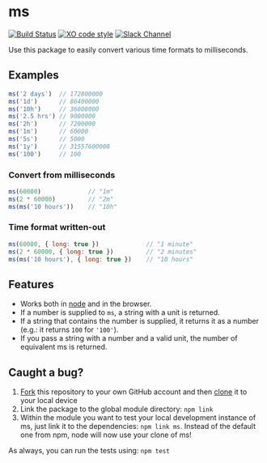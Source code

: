 # ms

[![Build Status](https://travis-ci.org/zeit/ms.svg?branch=master)](https://travis-ci.org/zeit/ms)
[![XO code style](https://img.shields.io/badge/code_style-XO-5ed9c7.svg)](https://github.com/sindresorhus/xo)
[![Slack Channel](https://zeit-slackin.now.sh/badge.svg)](https://zeit.chat/)

Use this package to easily convert various time formats to milliseconds.

## Examples

```js
ms('2 days')  // 172800000
ms('1d')      // 86400000
ms('10h')     // 36000000
ms('2.5 hrs') // 9000000
ms('2h')      // 7200000
ms('1m')      // 60000
ms('5s')      // 5000
ms('1y')      // 31557600000
ms('100')     // 100
```

### Convert from milliseconds

```js
ms(60000)             // "1m"
ms(2 * 60000)         // "2m"
ms(ms('10 hours'))    // "10h"
```

### Time format written-out

```js
ms(60000, { long: true })             // "1 minute"
ms(2 * 60000, { long: true })         // "2 minutes"
ms(ms('10 hours'), { long: true })    // "10 hours"
```

## Features

- Works both in [node](https://nodejs.org) and in the browser.
- If a number is supplied to `ms`, a string with a unit is returned.
- If a string that contains the number is supplied, it returns it as a number (e.g.: it returns `100` for `'100'`).
- If you pass a string with a number and a valid unit, the number of equivalent ms is returned.

## Caught a bug?

1. [Fork](https://help.github.com/articles/fork-a-repo/) this repository to your own GitHub account and then [clone](https://help.github.com/articles/cloning-a-repository/) it to your local device
2. Link the package to the global module directory: `npm link`
3. Within the module you want to test your local development instance of ms, just link it to the dependencies: `npm link ms`. Instead of the default one from npm, node will now use your clone of ms!

As always, you can run the tests using: `npm test`
